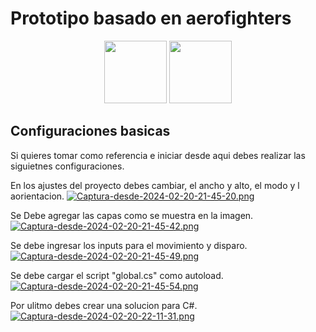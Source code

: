 # Prototipo basado en aerofighters

<p display="flex" align="center">
<img src="https://i.postimg.cc/SQ3zjPxp/godot-svgrepo-com.png" width="100" height= "100"/>
<img src="https://i.postimg.cc/KzYggSTm/c-sharp-svgrepo-com.png" width="100" height= "100"/>
</p>

## Configuraciones basicas

Si quieres tomar como referencia e iniciar desde aqui debes realizar las siguietnes configuraciones.

En los ajustes del proyecto debes cambiar, el ancho y alto, el modo y l aorientacion.
[![Captura-desde-2024-02-20-21-45-20.png](https://i.postimg.cc/gJM29xnW/Captura-desde-2024-02-20-21-45-20.png)](https://postimg.cc/hzdBTPLy)

Se Debe agregar las capas como se muestra en la imagen.
[![Captura-desde-2024-02-20-21-45-42.png](https://i.postimg.cc/7hdP6j3t/Captura-desde-2024-02-20-21-45-42.png)](https://postimg.cc/H801vZPb)

Se debe ingresar los inputs para el movimiento y disparo.
[![Captura-desde-2024-02-20-21-45-49.png](https://i.postimg.cc/3rcxn0sj/Captura-desde-2024-02-20-21-45-49.png)](https://postimg.cc/Dm1hz0ym)

Se debe cargar el script "global.cs" como autoload.
[![Captura-desde-2024-02-20-21-45-54.png](https://i.postimg.cc/15V5T5Sk/Captura-desde-2024-02-20-21-45-54.png)](https://postimg.cc/PPhjvHPy)

Por ulitmo debes crear una solucion para C#.
[![Captura-desde-2024-02-20-22-11-31.png](https://i.postimg.cc/fTYkyTPx/Captura-desde-2024-02-20-22-11-31.png)](https://postimg.cc/6y5B1wt3)
